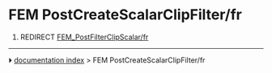 # FEM PostCreateScalarClipFilter/fr
1.  REDIRECT [FEM_PostFilterClipScalar/fr](FEM_PostFilterClipScalar/fr.md)



---
⏵ [documentation index](../README.md) > FEM PostCreateScalarClipFilter/fr
